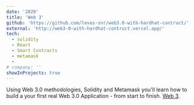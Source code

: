 ```yaml
---
date: '2020'
title: 'Web 3'
github: 'https://github.com/levos-snr/web3.0-with-hardhat-contruct/'
external: 'http://web3-0-with-hardhat-contruct.vercel.app/'
tech:
  - solidity
  - React
  - Smart Contracts
  - metamask
  -
# company: ''
showInProjects: true
---
```


Using Web 3.0 methodologies, Solidity and Metamask you'll learn how to build a your first real Web 3.0 Application - from start to finish.
[Web 3](http://web3-0-with-hardhat-contruct.vercel.app/).
